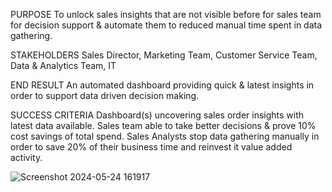 PURPOSE
To unlock sales insights that are not visible before for sales team for decision support & automate them to reduced manual time spent in data gathering.

STAKEHOLDERS
Sales Director, Marketing Team, Customer Service Team, Data & Analytics Team, IT

END RESULT
An automated dashboard providing quick & latest insights in order to support data driven decision making.

SUCCESS CRITERIA
Dashboard(s) uncovering sales order insights with latest data available.
Sales team able to take better decisions & prove 10% cost savings of total spend.
Sales Analysts stop data gathering manually in order to save 20% of their business time and reinvest it value added activity.

![Screenshot 2024-05-24 161917](https://github.com/sharmiladulmi/Sales-Dataset-using-Power-BI/assets/75578997/1f2063a0-fdc6-4720-b608-f436ff4b73cb)
